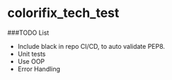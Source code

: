 # colorifix_tech_test

###TODO List
* Include black in repo CI/CD, to auto validate PEP8.
* Unit tests
* Use OOP
* Error Handling